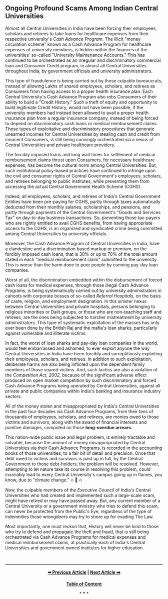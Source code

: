 ## Ongoing Profound Scams Among Indian Central Universities

Almost all Central Universities in India have been forcing their employees, scholars and retirees to take loans for healthcare expenses from their respective university's *Cash Advance Program.* The illicit "money circulation scheme" known as a Cash Advance Program for healthcare expenses of university members, is hidden within the finances of the universities' so-called "University Maintenance Accounts." This has continued to be orchestrated as an irregular and discriminatory commercial loan and Consumer Credit program, in almost all Central Universities throughout India, by government officials and university administrators. 

This type of fraudulence is being carried out by those culpable bureaucrats, instead of allowing Lakhs of snared employees, scholars, and retirees as Consumers from having access to a proper health insurance plan. Each Central University's Cash Advance Program also robs Consumers of their ability to build a "Credit History." Such a theft of equity and opportunity to build legitimate Credit History, would not have been possible, if the university members had instead been allowed to avail a proper health insurance plan from a regular insurance company, instead of being forced to depend on discriminatory cash loans or medical reimbursement claims. These types of exploitative and discriminatory procedures that generate unearned incomes for Central Universities by stealing cash and credit from innocent Consumers, is still being cunningly orchestrated via a nexus of Central Universities and private healthcare providers.   

The forcibly imposed loans and long wait times for settlement of medical reimbursement claims thrust upon Consumers, for necessary healthcare expenses, has become the cultural norm among Central Universities. But, such institutional policy-based practices have continued to infringe upon the civil and consumer rights of Central Government's employees, scholars, and retirees belonging to public institutes, while preventing them from accessing the actual Central Government Health Scheme (CGHS).  
 
Indeed, all employees, scholars, and retirees of India's Central Government Entities have been pre-paying for CGHS, partly through taxes automatically deducted from their monthly salaries, scholarships, and pensions, and partly through payments of the Central Government's "Goods and Services Tax" on day-to-day business transactions. So, preventing those tax-payers who are rightly entitled to avail CGHS benefits, from having appropriate access to the CGHS, is an organized and syndicated crime being committed among Central Universities by university officials.   

Moreover, the Cash Advance Program of Central Universities in India, have a clandestine and a discrimination based markup or premium, on the forcibly imposed cash loans, that is 30% or up to 70% of the total amount stated in each "medical reimbursement claim" submitted to the university. This is worse than the harm done to poor people by cunning pay-day loan companies. 

Worst of all, the discrimination embedded within the disbursement of forced cash loans for medical expenses, through those illegal Cash Advance Programs, is being systematically carried out by university administrators in cahoots with corporate bosses of so-called *Referral Hospitals,* on the basis of caste, religion, and employment designation. In this sinister nexus between Central Universities and private hospitals, persons belonging to religious minorities or Dalit groups, or those who are non-teaching staff and retirees, are the ones being subjected to harsher mistreatment by university administrators. This type of systematic exploitation of the masses has only ever been done by the British Raj and the mafia's loan sharks, particularly against vulnerable and illiterate victims. 

In fact, the worst of loan sharks and pay-day loan companies in the world, would feel embarrassed and ashamed, to ever exploit anyone the way Central Universities in India have been forcibly and surreptitiously exploiting their employees, scholars, and retirees. In addition to such exploitation, deliberate harms are also being inflicted upon the dependent family members of those snared victims. And, such tactics are also a violation of the *Competition Act, 2002,* because of the significant adverse effect produced on open market competition by such discriminatory and forced Cash Advance Programs being operated by Central Universities, against all private and public companies within India's banking and insurance industry sectors. 

All of the money stolen and misappropriated by India's Central Universities in the past four decades via Cash Advance Programs, from their tens of thousands of employees, scholars, and retirees, are monies owed to those victims and survivors, along with the award of financial interests and punitive damages, computed on those **long-overdue arrears.** 

This nation-wide public issue and legal problem, is entirely tractable and solvable, because the amount of money misappropriated by Central Universities via their Cash Advance Programs, is recorded in the accounting books of those universities, to a fair bit of detail and precision. Once that debt owed to victims and survivors is paid up in full, by the Central Government to those debt-holders, the problem will be resolved. However, attempting to let nature take its course in resolving this problem, could invariably lead to every Central University's campus going up in flames, you know, due to "climate change." :fire: :school: :fire: 

Now, the culpable members of the *Executive Council* of India's Central Universities who had created and implemented such a large-scale scam, might have retired or may have passed away. But, any current member of a Central University or a government ministry who tries to defend this scam, can never be protected from the Public's Eye, regardless of the type of indemnities those wrongdoers may try to shore up for evading The Law.  

Most importantly, one must reckon that, History will never be kind to those who try to defend and propagate the theft and fraud, that is still being orchestrated via Cash Advance Programs for medical expenses and medical reimbursement claims, at practically each of India's Central Universities and government owned institutes for higher education.  

<br>

---

<div align="center">
  
  **[:arrow_left: Previous Article][Prev] | [Next Article :arrow_right:][Next]** 
  
  **[Table of Content][TOC]**

  [Prev]: https://github.com/just-noticeable/damroo/blob/main/illegality-of-money-circulation-schemes-being-operated-by-indian-central-universities.md
  [TOC]: https://github.com/just-noticeable/damroo?tab=readme-ov-file#damroo
  [Next]: https://github.com/just-noticeable/damroo/blob/main/hindi-translation-of-article-about-scams-among-indian-central-universities.md

  
  <p>* <b>*</b> *</p> 
  
</div>
